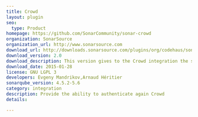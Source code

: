 ```yaml
---
title: Crowd
layout: plugin
seo: 
  type: Product
homepage: https://github.com/SonarCommunity/sonar-crowd
organization: SonarSource
organization_url: http://www.sonarsource.com
download_url: http://downloads.sonarsource.com/plugins/org/codehaus/sonar-plugins/sonar-crowd-plugin/2.0/sonar-crowd-plugin-2.0.jar
download_version: 2.0
download_description: This version gives to the Crowd integration the same set of features than LDAP (groups and authentication syncronization, ...) and it is compatible with SonarQube 5.0.<br/>Please make sure to read the documentation because configuration of version 1.0 has been deprecated.
download_date: 2015-01-28
license: GNU LGPL 3
developers: Evgeny Mandrikov,Arnaud Héritier
sonarqube_version: 4.5.2-5.6
category: integration
description: Provide the ability to authenticate again Crowd
details: 

---
```

